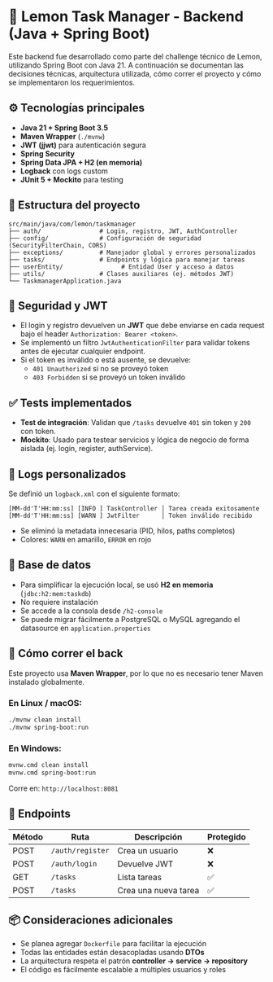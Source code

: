 # 🧠 Lemon Task Manager - Backend (Java + Spring Boot)

Este backend fue desarrollado como parte del challenge técnico de Lemon, utilizando Spring Boot con Java 21. A continuación se documentan las decisiones técnicas, arquitectura utilizada, cómo correr el proyecto y cómo se implementaron los requerimientos.

## ⚙️ Tecnologías principales

- **Java 21 + Spring Boot 3.5**
- **Maven Wrapper** (`./mvnw`)
- **JWT (jjwt)** para autenticación segura
- **Spring Security**
- **Spring Data JPA + H2 (en memoria)**
- **Logback** con logs custom
- **JUnit 5 + Mockito** para testing

## 📁 Estructura del proyecto

```
src/main/java/com/lemon/taskmanager
├── auth/                # Login, registro, JWT, AuthController
├── config/              # Configuración de seguridad (SecurityFilterChain, CORS)
├── exceptions/          # Manejador global y errores personalizados
├── tasks/               # Endpoints y lógica para manejar tareas
├── userEntity/                # Entidad User y acceso a datos
├── utils/               # Clases auxiliares (ej. métodos JWT)
└── TaskmanagerApplication.java
```

## 🔐 Seguridad y JWT

- El login y registro devuelven un **JWT** que debe enviarse en cada request bajo el header `Authorization: Bearer <token>`.
- Se implementó un filtro `JwtAuthenticationFilter` para validar tokens antes de ejecutar cualquier endpoint.
- Si el token es inválido o está ausente, se devuelve:
  - `401 Unauthorized` si no se proveyó token
  - `403 Forbidden` si se proveyó un token inválido

## ✅ Tests implementados

- **Test de integración**: Validan que `/tasks` devuelve `401` sin token y `200` con token.
- **Mockito**: Usado para testear servicios y lógica de negocio de forma aislada (ej. login, register, authService).

## 🔧 Logs personalizados

Se definió un `logback.xml` con el siguiente formato:

```
[MM-dd'T'HH:mm:ss] [INFO ] TaskController │ Tarea creada exitosamente
[MM-dd'T'HH:mm:ss] [WARN ] JwtFilter      │ Token inválido recibido
```

- Se eliminó la metadata innecesaria (PID, hilos, paths completos)
- Colores: `WARN` en amarillo, `ERROR` en rojo

## 🧪 Base de datos

- Para simplificar la ejecución local, se usó **H2 en memoria** (`jdbc:h2:mem:taskdb`)
- No requiere instalación
- Se accede a la consola desde `/h2-console`
- Se puede migrar fácilmente a PostgreSQL o MySQL agregando el datasource en `application.properties`

## 🚀 Cómo correr el back

Este proyecto usa **Maven Wrapper**, por lo que no es necesario tener Maven instalado globalmente.

### En Linux / macOS:

```bash
./mvnw clean install
./mvnw spring-boot:run
```

### En Windows:

```bash
mvnw.cmd clean install
mvnw.cmd spring-boot:run
```

Corre en: `http://localhost:8081`

## 🔄 Endpoints

| Método | Ruta             | Descripción                       | Protegido |
|--------|------------------|-----------------------------------|-----------|
| POST   | `/auth/register` | Crea un usuario                   | ❌        |
| POST   | `/auth/login`    | Devuelve JWT                      | ❌        |
| GET    | `/tasks`         | Lista tareas                      | ✅        |
| POST   | `/tasks`         | Crea una nueva tarea              | ✅        |

## 📦 Consideraciones adicionales

- Se planea agregar `Dockerfile` para facilitar la ejecución
- Todas las entidades están desacopladas usando **DTOs**
- La arquitectura respeta el patrón **controller → service → repository**
- El código es fácilmente escalable a múltiples usuarios y roles
